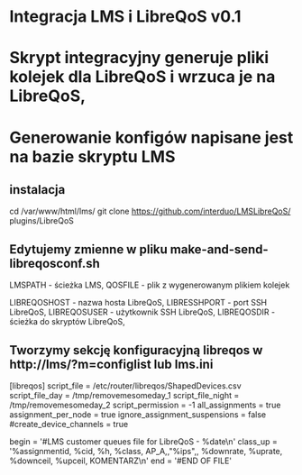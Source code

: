 # Integracja LMS i LibreQoS v0.1

# Skrypt integracyjny generuje pliki kolejek dla LibreQoS i wrzuca je na LibreQoS, 
# Generowanie konfigów napisane jest na bazie skryptu LMS

## instalacja
cd /var/www/html/lms/
git clone https://github.com/interduo/LMSLibreQoS/ plugins/LibreQoS

## Edytujemy zmienne w pliku make-and-send-libreqosconf.sh
LMSPATH - ścieżka LMS,
QOSFILE - plik z wygenerowanym plikiem kolejek


LIBREQOSHOST - nazwa hosta LibreQoS,
LIBRESSHPORT - port SSH LibreQoS,
LIBREQOSUSER - użytkownik SSH LibreQoS,
LIBREQOSDIR - ścieżka do skryptów LibreQoS,


## Tworzymy sekcję konfiguracyjną libreqos w http://lms/?m=configlist lub lms.ini

[libreqos]
script_file = /etc/router/libreqos/ShapedDevices.csv
script_file_day = /tmp/removemesomeday_1
script_file_night = /tmp/removemesomeday_2
script_permission = -1
all_assignments = true
assignment_per_node = true
ignore_assignment_suspensions = false
#create_device_channels = true

begin = '#LMS customer queues file for LibreQoS - %date\n'
class_up = '%assignmentid, %cid, %h, %class, AP_A,,"%ips",, %downrate, %uprate, %downceil, %upceil, KOMENTARZ\n'
end = '#END OF FILE'
